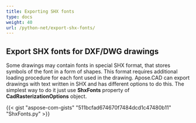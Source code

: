 ```yaml
---
title: Exporting SHX fonts
type: docs
weight: 40
url: /python-net/export-shx-fonts/
---
```


## **Export SHX fonts for DXF/DWG drawings**

Some drawings may contain fonts in special SHX format, that stores symbols of the font in a form of shapes. This format requires additional
loading procedure for each font used in the drawing. Apose.CAD can export drawings with text written in SHX and has different options to do this. The simplest way to do it just use 
**ShxFonts** property of 
**CadRasterizationOptions** object.

{{< gist "aspose-com-gists" "511bcfad674670f7484dcd1c47480b11" "ShxFonts.py" >}}
